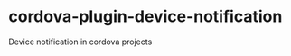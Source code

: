 cordova-plugin-device-notification
==================================

Device notification in cordova projects
